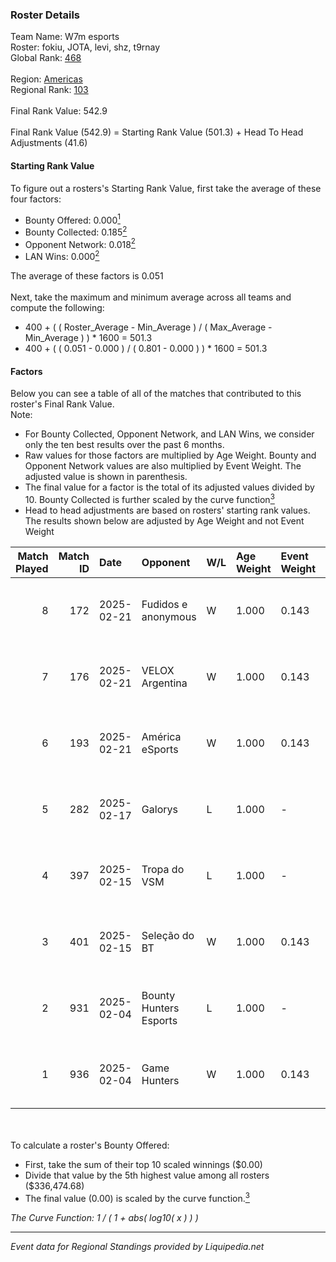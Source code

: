 ### Roster Details<br />
Team Name: W7m esports<br />
Roster: fokiu, JOTA, levi, shz, t9rnay<br />
Global Rank: [468](../standings_global.md)<br />
<br />
Region: [Americas]( ../standings_americas.md)<br />
Regional Rank: [103]( ../standings_americas.md)<br />
<br />
Final Rank Value:  542.9<br />
<br />
Final Rank Value (542.9) = Starting Rank Value (501.3) + Head To Head Adjustments (41.6)<br />

#### Starting Rank Value<br />
To figure out a rosters's Starting Rank Value, first take the average of these four factors:<br />
- Bounty Offered: 0.000[<sup>1</sup>](#table2)
- Bounty Collected: 0.185[<sup>2</sup>](#table1)
- Opponent Network: 0.018[<sup>2</sup>](#table1)
- LAN Wins: 0.000[<sup>2</sup>](#table1)

The average of these factors is 0.051<br />
<br />
Next, take the maximum and minimum average across all teams and compute the following:<br />
- 400 + ( ( Roster_Average - Min_Average ) / ( Max_Average - Min_Average ) ) * 1600 = 501.3
- 400 + ( ( 0.051 - 0.000 ) / ( 0.801 - 0.000 ) ) * 1600 = 501.3


#### Factors<br />
Below you can see a table of all of the matches that contributed to this roster's Final Rank Value.<br />
Note:<br />

- For Bounty Collected, Opponent Network, and LAN Wins, we consider only the ten best results over the past 6 months.
- Raw values for those factors are multiplied by Age Weight. Bounty and Opponent Network values are also multiplied by Event Weight. The adjusted value is shown in parenthesis.
- The final value for a factor is the total of its adjusted values divided by 10. Bounty Collected is further scaled by the curve function[<sup>3</sup>](#curveFunction)
- Head to head adjustments are based on rosters' starting rank values. The results shown below are adjusted by Age Weight and not Event Weight
<span id="table1"></span><br />


| Match Played | Match ID | Date       | Opponent               | W/L | Age Weight | Event Weight | Bounty Collected | Opponent Network | LAN Wins  | H2H Adj. | Roster                         |
| -: | -: | :- | :- | :- | :- | :- | :- | :- | :- | -: | :- |
|            8 |      172 | 2025-02-21 | Fudidos e anonymous    | W   | 1.000      | 0.143        | 0.000 (0.000)    | 0.093 (0.013)    | 0 (0.000) |    11.15 | fokiu, JOTA, levi, shz, t9rnay |
|            7 |      176 | 2025-02-21 | VELOX Argentina        | W   | 1.000      | 0.143        | 0.000 (0.000)    | 0.266 (0.038)    | 0 (0.000) |    18.02 | fokiu, JOTA, levi, shz, t9rnay |
|            6 |      193 | 2025-02-21 | América eSports        | W   | 1.000      | 0.143        | 0.000 (0.000)    | 0.429 (0.061)    | 0 (0.000) |    18.98 | fokiu, JOTA, levi, shz, t9rnay |
|            5 |      282 | 2025-02-17 | Galorys                | L   | 1.000      | -            | -                | -                | -         |   -16.91 | fokiu, JOTA, levi, shz, t9rnay |
|            4 |      397 | 2025-02-15 | Tropa do VSM           | L   | 1.000      | -            | -                | -                | -         |   -16.11 | fokiu, JOTA, levi, shz, t9rnay |
|            3 |      401 | 2025-02-15 | Seleção do BT          | W   | 1.000      | 0.143        | 0.000 (0.000)    | 0.047 (0.007)    | 0 (0.000) |    10.35 | fokiu, JOTA, levi, shz, t9rnay |
|            2 |      931 | 2025-02-04 | Bounty Hunters Esports | L   | 1.000      | -            | -                | -                | -         |    -6.81 | fokiu, JOTA, levi, shz, t9rnay |
|            1 |      936 | 2025-02-04 | Game Hunters           | W   | 1.000      | 0.143        | 0.002 (0.000)    | 0.396 (0.057)    | 0 (0.000) |    22.94 | fokiu, JOTA, levi, shz, t9rnay |

<br />
<span id="table2"></span><br />
To calculate a roster's Bounty Offered:<br />

- First, take the sum of their top 10 scaled winnings ($0.00)
- Divide that value by the 5th highest value among all rosters ($336,474.68)
- The final value (0.00) is scaled by the curve function.[<sup>3</sup>](#curveFunction)

<span id="curveFunction"></span>_The Curve Function: 1 / ( 1 + abs( log10( x ) ) )_<br />

---
_Event data for Regional Standings provided by Liquipedia.net_<br />
